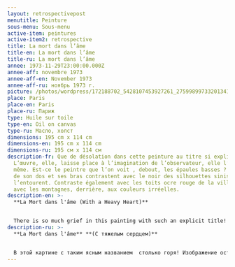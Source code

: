 ```yaml
---
layout: retrospectivepost
menutitle: Peinture
sous-menu: Sous-menu
active-item: peintures
active-item2: retrospective
title: La mort dans l’âme
title-en: La mort dans l’âme
title-ru: La mort dans l’âme
annee: 1973-11-29T23:00:00.000Z
annee-aff: novembre 1973
annee-aff-en: November 1973
annee-aff-ru: ноябрь 1973 г.
picture: /photos/wordpress/172188702_5428107453927261_2759989973320134181_n.jpg
place: Paris
place-en: Paris
place-ru: Париж
type: Huile sur toile
type-en: Oil on canvas
type-ru: Масло, холст
dimensions: 195 cm x 114 cm
dimensions-en: 195 cm x 114 cm
dimensions-ru: 195 см x 114 см
description-fr: Que de désolation dans cette peinture au titre si explicite !
  L’œuvre, elle, laisse place à l’imagination de l’observateur, elle l’impose,
  même. Est-ce le peintre que l’on voit , debout, les épaules basses ? Le bleu
  de son dos et ses bras contrastent avec le noir des silhouettes sinistres qui
  l’entourent. Contraste également avec les toits ocre rouge de la ville, et
  avec les montagnes, derrière, aux couleurs irréelles.
description-en: >-
  **La Mort dans l'âme (With a Heavy Heart)**


  There is so much grief in this painting with such an explicit title! The work leaves room for the imagination of the observer, it imposes it. Is this the painter we see, standing, his shoulders down? The blue of his back and arms contrasts with the black of the terrifying creatures surrounding him. Contrast also with the red ocher roofs of the city, and with the mountains, behind, with unreal colors.
description-ru: >-
  **La Mort dans l'âme** **(С тяжелым сердцем)**


  В этой картине с таким ясным названием  столько горя! Изображение оставляет простор для воображения наблюдателя. Возможно, перед нами художник с опущенными плечами? Синий цвет его спины и рук контрастирует с черным цветом окружающих его ужасающих существ. Его фигура противопоставлена красно-охровым крышами города и горам позади, выполненным в нереальных тонах.
---
```


